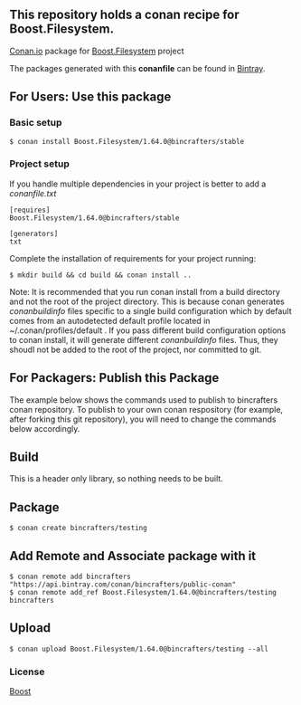 ## This repository holds a conan recipe for Boost.Filesystem.

[Conan.io](https://conan.io) package for [Boost.Filesystem](https://github.com/Boostorg/Filesystem) project

The packages generated with this **conanfile** can be found in [Bintray](https://bintray.com/bincrafters/conan-public/Boost.Filesystem%3Abincrafters).

## For Users: Use this package

### Basic setup

    $ conan install Boost.Filesystem/1.64.0@bincrafters/stable

### Project setup

If you handle multiple dependencies in your project is better to add a *conanfile.txt*

    [requires]
    Boost.Filesystem/1.64.0@bincrafters/stable

    [generators]
    txt

Complete the installation of requirements for your project running:</small></span>

    $ mkdir build && cd build && conan install ..
	
Note: It is recommended that you run conan install from a build directory and not the root of the project directory.  This is because conan generates *conanbuildinfo* files specific to a single build configuration which by default comes from an autodetected default profile located in ~/.conan/profiles/default .  If you pass different build configuration options to conan install, it will generate different *conanbuildinfo* files.  Thus, they shoudl not be added to the root of the project, nor committed to git. 

## For Packagers: Publish this Package

The example below shows the commands used to publish to bincrafters conan repository. To publish to your own conan respository (for example, after forking this git repository), you will need to change the commands below accordingly. 

## Build  

This is a header only library, so nothing needs to be built.

## Package 

    $ conan create bincrafters/testing
	
## Add Remote and Associate package with it

	$ conan remote add bincrafters "https://api.bintray.com/conan/bincrafters/public-conan"
	$ conan remote add_ref Boost.Filesystem/1.64.0@bincrafters/testing bincrafters

## Upload

    $ conan upload Boost.Filesystem/1.64.0@bincrafters/testing --all

### License
[Boost](LICENSE)
